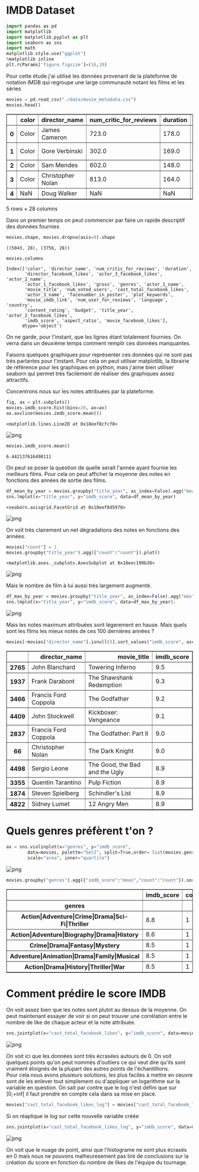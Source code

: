 # IMDB Dataset

```python
import pandas as pd
import matplotlib
import matplotlib.pyplot as plt
import seaborn as sns
import math
matplotlib.style.use("ggplot")
%matplotlib inline
plt.rcParams['figure.figsize']=(16,10)
```

Pour cette étude j'ai utilisé les données provenant de la plateforme de notation IMDB qui regroupe une large communauté notant les films et les séries


```python
movies = pd.read_csv("./data/movie_metadata.csv")
movies.head()
```




<div>
<table border="1" class="dataframe">
  <thead>
    <tr style="text-align: right;">
      <th></th>
      <th>color</th>
      <th>director_name</th>
      <th>num_critic_for_reviews</th>
      <th>duration</th>
      <th>director_facebook_likes</th>
      <th>actor_3_facebook_likes</th>
      <th>actor_2_name</th>
      <th>actor_1_facebook_likes</th>
      <th>gross</th>
      <th>genres</th>
      <th>...</th>
      <th>num_user_for_reviews</th>
      <th>language</th>
      <th>country</th>
      <th>content_rating</th>
      <th>budget</th>
      <th>title_year</th>
      <th>actor_2_facebook_likes</th>
      <th>imdb_score</th>
      <th>aspect_ratio</th>
      <th>movie_facebook_likes</th>
    </tr>
  </thead>
  <tbody>
    <tr>
      <th>0</th>
      <td>Color</td>
      <td>James Cameron</td>
      <td>723.0</td>
      <td>178.0</td>
      <td>0.0</td>
      <td>855.0</td>
      <td>Joel David Moore</td>
      <td>1000.0</td>
      <td>760505847.0</td>
      <td>Action|Adventure|Fantasy|Sci-Fi</td>
      <td>...</td>
      <td>3054.0</td>
      <td>English</td>
      <td>USA</td>
      <td>PG-13</td>
      <td>237000000.0</td>
      <td>2009.0</td>
      <td>936.0</td>
      <td>7.9</td>
      <td>1.78</td>
      <td>33000</td>
    </tr>
    <tr>
      <th>1</th>
      <td>Color</td>
      <td>Gore Verbinski</td>
      <td>302.0</td>
      <td>169.0</td>
      <td>563.0</td>
      <td>1000.0</td>
      <td>Orlando Bloom</td>
      <td>40000.0</td>
      <td>309404152.0</td>
      <td>Action|Adventure|Fantasy</td>
      <td>...</td>
      <td>1238.0</td>
      <td>English</td>
      <td>USA</td>
      <td>PG-13</td>
      <td>300000000.0</td>
      <td>2007.0</td>
      <td>5000.0</td>
      <td>7.1</td>
      <td>2.35</td>
      <td>0</td>
    </tr>
    <tr>
      <th>2</th>
      <td>Color</td>
      <td>Sam Mendes</td>
      <td>602.0</td>
      <td>148.0</td>
      <td>0.0</td>
      <td>161.0</td>
      <td>Rory Kinnear</td>
      <td>11000.0</td>
      <td>200074175.0</td>
      <td>Action|Adventure|Thriller</td>
      <td>...</td>
      <td>994.0</td>
      <td>English</td>
      <td>UK</td>
      <td>PG-13</td>
      <td>245000000.0</td>
      <td>2015.0</td>
      <td>393.0</td>
      <td>6.8</td>
      <td>2.35</td>
      <td>85000</td>
    </tr>
    <tr>
      <th>3</th>
      <td>Color</td>
      <td>Christopher Nolan</td>
      <td>813.0</td>
      <td>164.0</td>
      <td>22000.0</td>
      <td>23000.0</td>
      <td>Christian Bale</td>
      <td>27000.0</td>
      <td>448130642.0</td>
      <td>Action|Thriller</td>
      <td>...</td>
      <td>2701.0</td>
      <td>English</td>
      <td>USA</td>
      <td>PG-13</td>
      <td>250000000.0</td>
      <td>2012.0</td>
      <td>23000.0</td>
      <td>8.5</td>
      <td>2.35</td>
      <td>164000</td>
    </tr>
    <tr>
      <th>4</th>
      <td>NaN</td>
      <td>Doug Walker</td>
      <td>NaN</td>
      <td>NaN</td>
      <td>131.0</td>
      <td>NaN</td>
      <td>Rob Walker</td>
      <td>131.0</td>
      <td>NaN</td>
      <td>Documentary</td>
      <td>...</td>
      <td>NaN</td>
      <td>NaN</td>
      <td>NaN</td>
      <td>NaN</td>
      <td>NaN</td>
      <td>NaN</td>
      <td>12.0</td>
      <td>7.1</td>
      <td>NaN</td>
      <td>0</td>
    </tr>
  </tbody>
</table>
<p>5 rows × 28 columns</p>
</div>



Dans un premier temps on peut commencer par faire un rapide descriptif des données fournies


```python
movies.shape, movies.dropna(axis=0).shape
```




    ((5043, 28), (3756, 28))




```python
movies.columns
```




    Index(['color', 'director_name', 'num_critic_for_reviews', 'duration',
           'director_facebook_likes', 'actor_3_facebook_likes', 'actor_2_name',
           'actor_1_facebook_likes', 'gross', 'genres', 'actor_1_name',
           'movie_title', 'num_voted_users', 'cast_total_facebook_likes',
           'actor_3_name', 'facenumber_in_poster', 'plot_keywords',
           'movie_imdb_link', 'num_user_for_reviews', 'language', 'country',
           'content_rating', 'budget', 'title_year', 'actor_2_facebook_likes',
           'imdb_score', 'aspect_ratio', 'movie_facebook_likes'],
          dtype='object')



On ne garde, pour l'instant, que les lignes étant totalement fournies. On verra dans un deuxième temps comment remplir ces données manquantes. 

Faisons quelques graphiques pour représenter ces données qui ne sont pas très parlantes pour l'instant. Pour cela on peut utiliser matplotlib, la librairie de référence pour les graphiques en python, mais j'aime bien utiliser seaborn qui permet très facilement de réaliser des graphiques assez attractifs.

Concentrons nous sur les notes attribuées par la plateforme. 


```python
fig, ax = plt.subplots()
movies.imdb_score.hist(bins=20, ax=ax)
ax.axvline(movies.imdb_score.mean())
```




    <matplotlib.lines.Line2D at 0x18eef8cfcf8>




![png](output_9_1.png)



```python
movies.imdb_score.mean()
```




    6.442137616498111



On peut se poser la question de quelle serait l'année ayant fournie les meilleurs films. Pour cela on peut afficher la moyenne des notes en fonctions des années de sortie des films.


```python
df_mean_by_year = movies.groupby("title_year", as_index=False).agg("mean")
sns.lmplot(x="title_year", y="imdb_score", data=df_mean_by_year)
```




    <seaborn.axisgrid.FacetGrid at 0x18eef8d5978>




![png](output_12_1.png)


On voit très clairement un net dégradations des notes en fonctions des années. 


```python
movies["count"] = 1
movies.groupby("title_year").agg({"count":"count"}).plot()
```




    <matplotlib.axes._subplots.AxesSubplot at 0x18eec199b38>




![png](output_14_1.png)


Mais le nombre de film à lui aussi très largement augmenté. 


```python
df_max_by_year = movies.groupby("title_year", as_index=False).agg("max")
sns.lmplot(x="title_year", y="imdb_score", data=df_max_by_year);
```


![png](output_16_0.png)


Mais les notes maximum attribuées sont légerement en hause. Mais quels sont les films les mieux notés de ces 100 dernières années ?




```python
movies[~movies["director_name"].isnull()].sort_values("imdb_score", ascending=False).head(10)[["director_name", "movie_title", "imdb_score"]]
```




<div>
<table border="1" class="dataframe">
  <thead>
    <tr style="text-align: right;">
      <th></th>
      <th>director_name</th>
      <th>movie_title</th>
      <th>imdb_score</th>
    </tr>
  </thead>
  <tbody>
    <tr>
      <th>2765</th>
      <td>John Blanchard</td>
      <td>Towering Inferno</td>
      <td>9.5</td>
    </tr>
    <tr>
      <th>1937</th>
      <td>Frank Darabont</td>
      <td>The Shawshank Redemption</td>
      <td>9.3</td>
    </tr>
    <tr>
      <th>3466</th>
      <td>Francis Ford Coppola</td>
      <td>The Godfather</td>
      <td>9.2</td>
    </tr>
    <tr>
      <th>4409</th>
      <td>John Stockwell</td>
      <td>Kickboxer: Vengeance</td>
      <td>9.1</td>
    </tr>
    <tr>
      <th>2837</th>
      <td>Francis Ford Coppola</td>
      <td>The Godfather: Part II</td>
      <td>9.0</td>
    </tr>
    <tr>
      <th>66</th>
      <td>Christopher Nolan</td>
      <td>The Dark Knight</td>
      <td>9.0</td>
    </tr>
    <tr>
      <th>4498</th>
      <td>Sergio Leone</td>
      <td>The Good, the Bad and the Ugly</td>
      <td>8.9</td>
    </tr>
    <tr>
      <th>3355</th>
      <td>Quentin Tarantino</td>
      <td>Pulp Fiction</td>
      <td>8.9</td>
    </tr>
    <tr>
      <th>1874</th>
      <td>Steven Spielberg</td>
      <td>Schindler's List</td>
      <td>8.9</td>
    </tr>
    <tr>
      <th>4822</th>
      <td>Sidney Lumet</td>
      <td>12 Angry Men</td>
      <td>8.9</td>
    </tr>
  </tbody>
</table>
</div>



# Quels genres préfèrent t'on ?


```python
ax = sns.violinplot(x="genres", y="imdb_score",
        data=movies, palette="Set2", split=True,order= list(movies.genres.value_counts().head(10).index),
        scale="area", inner="quartile")
```


![png](output_20_0.png)



```python
movies.groupby("genres").agg({"imdb_score":"mean","count":"count"}).sort_values("imdb_score", ascending=False).head(5)
```




<div>
<table border="1" class="dataframe">
  <thead>
    <tr style="text-align: right;">
      <th></th>
      <th>imdb_score</th>
      <th>count</th>
    </tr>
    <tr>
      <th>genres</th>
      <th></th>
      <th></th>
    </tr>
  </thead>
  <tbody>
    <tr>
      <th>Action|Adventure|Crime|Drama|Sci-Fi|Thriller</th>
      <td>8.8</td>
      <td>1</td>
    </tr>
    <tr>
      <th>Action|Adventure|Biography|Drama|History</th>
      <td>8.6</td>
      <td>1</td>
    </tr>
    <tr>
      <th>Crime|Drama|Fantasy|Mystery</th>
      <td>8.5</td>
      <td>1</td>
    </tr>
    <tr>
      <th>Adventure|Animation|Drama|Family|Musical</th>
      <td>8.5</td>
      <td>1</td>
    </tr>
    <tr>
      <th>Action|Drama|History|Thriller|War</th>
      <td>8.5</td>
      <td>1</td>
    </tr>
  </tbody>
</table>
</div>



# Comment prédire le score IMDB

On voit assez bien que les notes sont plutot au dessus de la moyenne. On peut maintenant essayer de voir si on peut trouver une corrélation entre le nombre de like de chaque acteur et la note attribuée.


```python
sns.jointplot(x="cast_total_facebook_likes", y="imdb_score", data=movies);
```


![png](output_24_0.png)


On voit ici que les données sont très écrasées autours de 0. On voit quelques points qu'on  peut nommés d'outliers ce qui veut dire qu'ils sont vraiment éloignés de la plupart des autres points de l'échantillions.  
Pour cela nous avons plusieurs solutions, les plus faciles à mettre en oeuvre sont de les enlever tout simplement ou d'appliquer un logarithme sur la variable en question. On sait par contre que le log n'est défini que sur ]0;+inf[ il faut prendre en compte cela dans sa mise en place.


```python
movies["cast_total_facebook_likes_log"] = movies["cast_total_facebook_likes"].apply(lambda x : math.log(x) if x!=0 else x)
```

Si on réaplique le log sur cette nouvelle variable créée


```python
sns.jointplot(x="cast_total_facebook_likes_log", y="imdb_score", data=movies);

```


![png](output_28_0.png)


On voit que le nuage de point, ainsi que l'histograme ne sont plus écrasés en 0 mais nous ne pouvons malheuresement pas tiré de conclusions sur la création du score en fonction du nombre de likes de l'équipe du tournage.
